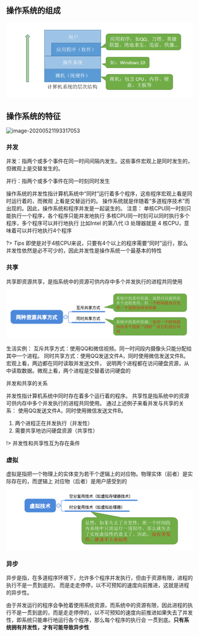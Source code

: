 ## 操作系统的组成



![image-20200521191359977](./imgaes/os.png)

## 操作系统的特征

![image-20200521193317053](G:\Blogs\docs\operating-system\imgaes\feature.png)

### 并发

并发：指两个或多个事件在同一时间间隔内发生。这些事件宏观上是同时发生的，但微观上是交替发生的。 

并行：指两个或多个事件在同一时刻同时发生

操作系统的并发性指计算机系统中“同时”运行着多个程序，这些程序宏观上看是同时运行着的，而微观
上看是交替运行的。
操作系统就是伴随着“多道程序技术”而出现的。因此，操作系统和程序并发是一起诞生的。
注意：
单核CPU同一时刻只能执行一个程序，各个程序只能并发地执行
多核CPU同一时刻可以同时执行多个程序，多个程序可以并行地执行
比如Intel 的第八代 i3 处理器就是 4 核CPU，意味着可以并行地执行4个程序

?> _Tips_  即使是对于4核CPU来说，只要有4个以上的程序需要“同时”运行，那么并发性依然是必不可少的，因此并发性是操作系统一个最基本的特性

### 共享

共享即资源共享，是指系统中的资源可供内存中多个并发执行的进程共同使用

![image-20200521192432665](./imgaes/share.png)

生活实例：
互斥共享方式：使用QQ和微信视频。同一时间段内摄像头只能分配给其中一个进程。
同时共享方式：使用QQ发送文件A，同时使用微信发送文件B。宏观上看，两边都在同时读取并发送文件，
说明两个进程都在访问硬盘资源，从中读取数据。微观上看，两个进程是交替着访问硬盘的

并发和共享的关系

并发性指计算机系统中同时存在着多个运行着的程序。
共享性是指系统中的资源可供内存中多个并发执行的进程共同使用。
通过上述例子来看并发与共享的关系：
使用QQ发送文件A，同时使用微信发送文件B。

1. 两个进程正在并发执行（并发性）
2. 需要共享地访问硬盘资源（共享性）

!>  并发性和共享性互为存在条件

### 虚拟

虚拟是指把一个物理上的实体变为若干个逻辑上的对应物。物理实体（前者）是实际存在的，而逻辑上
对应物（后者）是用户感受到的

![image-20200521193119730](./imgaes/virtual.png)

### 异步

异步是指，在多道程序环境下，允许多个程序并发执行，但由于资源有限，进程的执行不是一贯到底的，
而是走走停停，以不可预知的速度向前推进，这就是进程的异步性。

由于并发运行的程序会争抢着使用系统资源，而系统中的资源有限，因此进程的执行不是一贯到底的，而是走走停停的，以不可预知的速度向前推进如果失去了并发性，即系统只能串行地运行各个程序，那么每个程序的执行会
一贯到底。**只有系统拥有并发性，才有可能导致异步性**